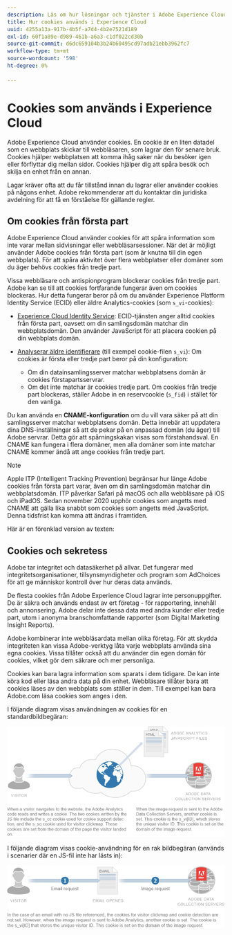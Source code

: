 ```yaml
---
description: Läs om hur lösningar och tjänster i Adobe Experience Cloud använder cookies.
title: Hur cookies används i Experience Cloud
uuid: 4255a13a-917b-4b5f-a7d4-4b2e7521d189
exl-id: 60f1a89e-d989-461b-a6a3-c1df022cd30b
source-git-commit: d6dc659104b3b24b60495cd97adb21ebb3962fc7
workflow-type: tm+mt
source-wordcount: '598'
ht-degree: 0%

---
```


# Cookies som används i Experience Cloud

Adobe Experience Cloud använder cookies. En cookie är en liten datadel som en webbplats skickar till webbläsaren, som lagrar den för senare bruk. Cookies hjälper webbplatsen att komma ihåg saker när du besöker igen eller förflyttar dig mellan sidor. Cookies hjälper dig att spåra besök och skilja en enhet från en annan.

Lagar kräver ofta att du får tillstånd innan du lagrar eller använder cookies på någons enhet. Adobe rekommenderar att du kontaktar din juridiska avdelning för att få en förståelse för gällande regler.

## Om cookies från första part

Adobe Experience Cloud använder cookies för att spåra information som inte varar mellan sidvisningar eller webbläsarsessioner. När det är möjligt använder Adobe cookies från första part (som är knutna till din egen webbplats). För att spåra aktivitet över flera webbplatser eller domäner som du äger behövs cookies från tredje part.

Vissa webbläsare och antispionprogram blockerar cookies från tredje part. Adobe kan se till att cookies fortfarande fungerar även om cookies blockeras. Hur detta fungerar beror på om du använder Experience Platform Identity Service (ECID) eller äldre Analytics-cookies (som `s_vi`-cookies):

* [Experience Cloud Identity Service](https://experienceleague.adobe.com/en/docs/id-service/using/intro/overview): ECID-tjänsten anger alltid cookies från första part, oavsett om din samlingsdomän matchar din webbplatsdomän. Den använder JavaScript för att placera cookien på din webbplats domän.

* [Analyserar äldre identifierare](analytics.md) (till exempel cookie-filen `s_vi`): Om cookies är första eller tredje part beror på din konfiguration:

   * Om din datainsamlingsserver matchar webbplatsens domän är cookies förstapartsservrar.
   * Om det inte matchar är cookies tredje part. Om cookies från tredje part blockeras, ställer Adobe in en reservcookie (`s_fid`) i stället för den vanliga.

Du kan använda en **CNAME-konfiguration** om du vill vara säker på att din samlingsserver matchar webbplatsens domän. Detta innebär att uppdatera dina DNS-inställningar så att de pekar på en anpassad domän (du äger) till Adobe servrar. Detta gör att spårningskakan visas som förstahandsval. En CNAME kan fungera i flera domäner, men alla domäner som inte matchar CNAME kommer ändå att ange cookies från tredje part.

>[!NOTE]
>
>Apple ITP (Intelligent Tracking Prevention) begränsar hur länge Adobe cookies från första part varar, även om din samlingsdomän matchar din webbplatsdomän. ITP påverkar Safari på macOS och alla webbläsare på iOS och iPadOS. Sedan november 2020 upphör cookies som angetts med CNAME att gälla lika snabbt som cookies som angetts med JavaScript. Denna tidsfrist kan komma att ändras i framtiden.

Här är en förenklad version av texten:

## Cookies och sekretess

Adobe tar integritet och datasäkerhet på allvar. Det fungerar med integritetsorganisationer, tillsynsmyndigheter och program som AdChoices för att ge människor kontroll över hur deras data används.

De flesta cookies från Adobe Experience Cloud lagrar inte personuppgifter. De är säkra och används endast av ert företag - för rapportering, innehåll och annonsering. Adobe delar inte dessa data med andra kunder eller tredje part, utom i anonyma branschomfattande rapporter (som Digital Marketing Insight Reports).

Adobe kombinerar inte webbläsardata mellan olika företag. För att skydda integriteten kan vissa Adobe-verktyg låta varje webbplats använda sina egna cookies. Vissa tillåter också att du använder din egen domän för cookies, vilket gör dem säkrare och mer personliga.

Cookies kan bara lagra information som sparats i dem tidigare. De kan inte köra kod eller läsa andra data på din enhet. Webbläsare tillåter bara att cookies läses av den webbplats som ställer in dem. Till exempel kan bara Adobe.com läsa cookies som anges i den.

I följande diagram visas användningen av cookies för en standardbildbegäran:

![Cookie-användning för en standardbildbegäran](assets/CookiesProcessGraphic-01.png)

I följande diagram visas cookie-användning för en rak bildbegäran (används i scenarier där en JS-fil inte har lästs in):

![Cookie-användning för en begäran om rak bild](assets/CookiesProcessGraphic2.png)

